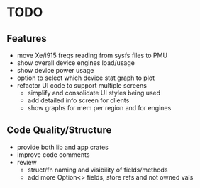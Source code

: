 TODO
====

Features
--------

* move Xe/i915 freqs reading from sysfs files to PMU
* show overall device engines load/usage
* show device power usage
* option to select which device stat graph to plot
* refactor UI code to support multiple screens
  * simplify and consolidate UI styles being used
  * add detailed info screen for clients
  * show graphs for mem per region and for engines

Code Quality/Structure
----------------------

* provide both lib and app crates
* improve code comments
* review
  * struct/fn naming and visibility of fields/methods
  * add more Option<> fields, store refs and not owned vals
